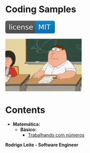 # Coding Samples  
  
[![License MIT](res/license-MIT-blue.svg)](LICENSE.md)  
  
![title](res/logo.gif)  
  
# Contents  
  
 - __Matemática:__  
   - __Básico:__  
     - [Trabalhando com números](modules/mathematics/basic/trabalhando-com-numeros.ipynb)  
  
<strong>Rodrigo Leite - Software Engineer</strong>
